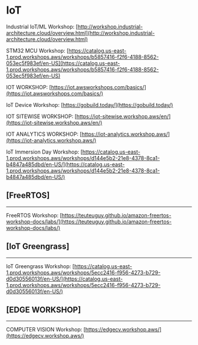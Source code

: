 # IoT



Industrial IoT/ML Workshop: [http://workshop.industrial-architecture.cloud/overview.html](http://workshop.industrial-architecture.cloud/overview.html)


STM32 MCU Workshop: [https://catalog.us-east-1.prod.workshops.aws/workshops/b5857416-f2f6-4188-8562-053ec5f983ef/en-US](https://catalog.us-east-1.prod.workshops.aws/workshops/b5857416-f2f6-4188-8562-053ec5f983ef/en-US)


IOT WORKSHOP: [https://iot.awsworkshops.com/basics/](https://iot.awsworkshops.com/basics/)



IoT Device Workshop: [https://gobuild.today/](https://gobuild.today/)


IOT SITEWISE WORKSHOP: [https://iot-sitewise.workshop.aws/en/](https://iot-sitewise.workshop.aws/en/)


IOT ANALYTICS WORKSHOP: [https://iot-analytics.workshop.aws/](https://iot-analytics.workshop.aws/)


IoT Immersion Day Workshop: [https://catalog.us-east-1.prod.workshops.aws/workshops/d144e5b2-21e8-4378-8ca1-b4847a485dbd/en-US/](https://catalog.us-east-1.prod.workshops.aws/workshops/d144e5b2-21e8-4378-8ca1-b4847a485dbd/en-US/)




## [FreeRTOS]
**********

FreeRTOS Workshop: [https://teuteuguy.github.io/amazon-freertos-workshop-docs/labs/](https://teuteuguy.github.io/amazon-freertos-workshop-docs/labs/)



## [IoT Greengrass]
**********



IoT Greengrass Workshop: [https://catalog.us-east-1.prod.workshops.aws/workshops/5ecc2416-f956-4273-b729-d0d30556013f/en-US/](https://catalog.us-east-1.prod.workshops.aws/workshops/5ecc2416-f956-4273-b729-d0d30556013f/en-US/)


## [EDGE WORKSHOP]
**********

COMPUTER VISION Workshop: [https://edgecv.workshop.aws/](https://edgecv.workshop.aws/)


